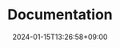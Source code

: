 ---
weight: 1
title: "Documentation"
description: "ようこそP4Usのドキュメントへ！ゆっくりしていってね。"
icon: "Chair"
date: "2024-01-15T13:26:58+09:00"
lastmod: "2024-01-15T13:26:58+09:00"
draft: false
toc: true
---